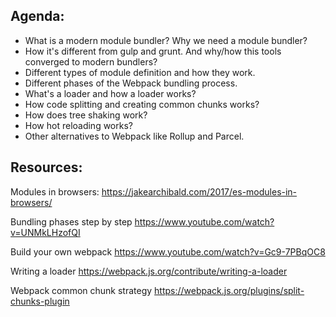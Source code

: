 ## Agenda:

- What is a modern module bundler? Why we need a module bundler?
- How it's different from gulp and grunt. And why/how this tools converged to modern bundlers?
- Different types of module definition and how they work.
- Different phases of the Webpack bundling process.
- What's a loader and how a loader works?
- How code splitting and creating common chunks works?
- How does tree shaking work?
- How hot reloading works?
- Other alternatives to Webpack like Rollup and Parcel.

## Resources:

Modules in browsers:
https://jakearchibald.com/2017/es-modules-in-browsers/

Bundling phases step by step
https://www.youtube.com/watch?v=UNMkLHzofQI

Build your own webpack
https://www.youtube.com/watch?v=Gc9-7PBqOC8

Writing a loader
https://webpack.js.org/contribute/writing-a-loader

Webpack common chunk strategy
https://webpack.js.org/plugins/split-chunks-plugin
